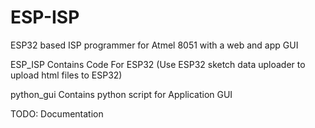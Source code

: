 # ESP-ISP
ESP32 based ISP programmer for Atmel 8051 with a web and app GUI

ESP_ISP Contains Code For ESP32 (Use ESP32 sketch data uploader to upload html files to ESP32)


python_gui Contains python script for Application GUI

TODO: Documentation
